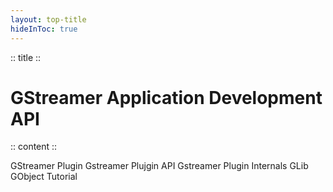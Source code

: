 ```yaml
---
layout: top-title
hideInToc: true
---
```

:: title ::
# GStreamer Application Development API

:: content ::

GStreamer Plugin
Gstreamer Plujgin API
Gstreamer Plugin Internals
GLib
GObject
Tutorial

